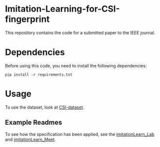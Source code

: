 # Imitation-Learning-for-CSI-fingerprint
 
This repository contains the code for a submitted paper to the IEEE journal.

# Dependencies
Before using this code, you need to install the following dependencies:
```
pip install -r requirements.txt
```

# Usage
To use the dataset, look at [CSI-dataset](https://github.com/qiang5love1314/CSI-dataset).

## Example Readmes

To see how the specification has been applied, see the [imitationLearn_Lab](https://github.com/qiang5love1314/Imitation-Learning-for-CSI-fingerprint/blob/main/imitationLearn_Lab.py) and [imitationLearn_Meet](https://github.com/qiang5love1314/Imitation-Learning-for-CSI-fingerprint/blob/main/imitationLearn_Meet.py).
